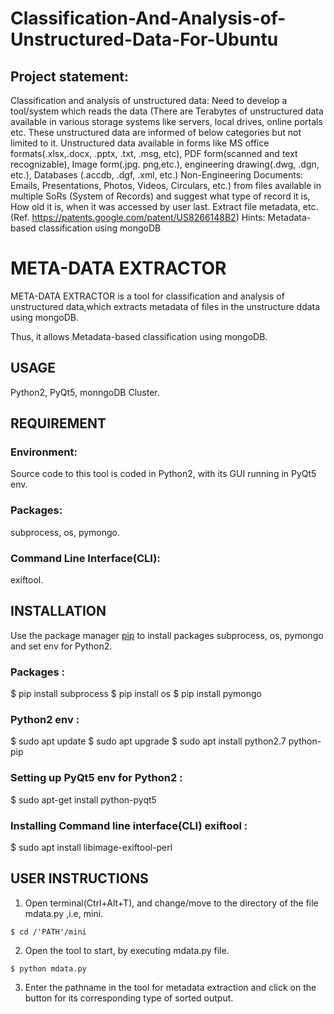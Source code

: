 # Classification-And-Analysis-of-Unstructured-Data-For-Ubuntu



## Project statement:

Classification and analysis of unstructured data: Need to develop a tool/system which reads the data (There are Terabytes of unstructured data available in various storage systems like servers, local drives, online portals etc. These unstructured data are informed of below categories but not limited to it. Unstructured data available in forms like MS office formats(.xlsx,.docx, .pptx, .txt, .msg, etc), PDF form(scanned and text recognizable), Image form(.jpg. png,etc.), engineering drawing(.dwg, .dgn, etc.), Databases (.accdb, .dgf, .xml, etc.) Non-Engineering Documents: Emails, Presentations, Photos, Videos, Circulars, etc.) from files available in multiple SoRs (System of Records) and suggest what type of record it is, How old it is, when it was accessed by user last. Extract file metadata, etc. (Ref.    https://patents.google.com/patent/US8266148B2) Hints: Metadata-based classification using mongoDB


# META-DATA EXTRACTOR
 
  META-DATA EXTRACTOR is a tool for classification and analysis of unstructured data,which extracts metadata of files in the unstructure ddata 
  using mongoDB.
 
  Thus, it allows Metadata-based classification using mongoDB. 
 
## USAGE
   
   Python2, PyQt5, monngoDB Cluster.
   
## REQUIREMENT
 
### Environment:
  
   Source code to this tool is coded in Python2, with its GUI running in PyQt5 env.
 
 
### Packages:

   subprocess, os, pymongo.


### Command Line Interface(CLI):
  
   exiftool.
 
 
## INSTALLATION 
 
   Use the package manager [pip](https://pip.pypa.io/en/stable/) to install packages subprocess, os, pymongo and set env for Python2.
 
### Packages :  

   $ pip install subprocess
   $ pip install os
   $ pip install pymongo

 
### Python2 env :
 
   $ sudo apt update
   $ sudo apt upgrade
   $ sudo apt install python2.7 python-pip


### Setting up PyQt5 env for Python2 :

   $ sudo apt-get install python-pyqt5


### Installing Command line interface(CLI) exiftool :
 
   $ sudo apt install libimage-exiftool-perl
 

## USER INSTRUCTIONS
 
   1. Open terminal(Ctrl+Alt+T), and change/move to the directory of the file mdata.py ,i.e, mini.

   	$ cd /'PATH'/mini

 
   2. Open the tool to start, by executing mdata.py file.
 
   	$ python mdata.py
 
   
   3. Enter the pathname in the tool for metadata extraction and click on the button for its corresponding type of sorted output.

